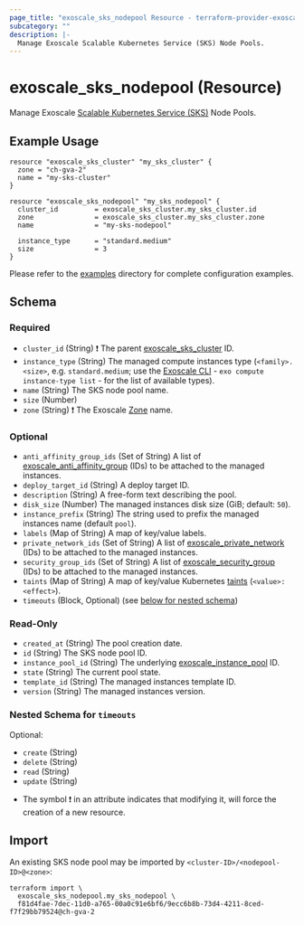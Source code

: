 ```yaml
---
page_title: "exoscale_sks_nodepool Resource - terraform-provider-exoscale"
subcategory: ""
description: |-
  Manage Exoscale Scalable Kubernetes Service (SKS) Node Pools.
---
```


# exoscale_sks_nodepool (Resource)

Manage Exoscale [Scalable Kubernetes Service (SKS)](https://community.exoscale.com/documentation/sks/) Node Pools.

## Example Usage

```hcl
resource "exoscale_sks_cluster" "my_sks_cluster" {
  zone = "ch-gva-2"
  name = "my-sks-cluster"
}

resource "exoscale_sks_nodepool" "my_sks_nodepool" {
  cluster_id         = exoscale_sks_cluster.my_sks_cluster.id
  zone               = exoscale_sks_cluster.my_sks_cluster.zone
  name               = "my-sks-nodepool"

  instance_type      = "standard.medium"
  size               = 3
}
```

Please refer to the [examples](https://github.com/exoscale/terraform-provider-exoscale/tree/master/examples/)
directory for complete configuration examples.

<!-- schema generated by tfplugindocs -->
## Schema

### Required

- `cluster_id` (String) ❗ The parent [exoscale_sks_cluster](./sks_cluster.md) ID.
- `instance_type` (String) The managed compute instances type (`<family>.<size>`, e.g. `standard.medium`; use the [Exoscale CLI](https://github.com/exoscale/cli/) - `exo compute instance-type list` - for the list of available types).
- `name` (String) The SKS node pool name.
- `size` (Number)
- `zone` (String) ❗ The Exoscale [Zone](https://www.exoscale.com/datacenters/) name.

### Optional

- `anti_affinity_group_ids` (Set of String) A list of [exoscale_anti_affinity_group](./anti_affinity_group.md) (IDs) to be attached to the managed instances.
- `deploy_target_id` (String) A deploy target ID.
- `description` (String) A free-form text describing the pool.
- `disk_size` (Number) The managed instances disk size (GiB; default: `50`).
- `instance_prefix` (String) The string used to prefix the managed instances name (default `pool`).
- `labels` (Map of String) A map of key/value labels.
- `private_network_ids` (Set of String) A list of [exoscale_private_network](./private_network.md) (IDs) to be attached to the managed instances.
- `security_group_ids` (Set of String) A list of [exoscale_security_group](./security_group.md) (IDs) to be attached to the managed instances.
- `taints` (Map of String) A map of key/value Kubernetes [taints](https://kubernetes.io/docs/concepts/scheduling-eviction/taint-and-toleration/) (`<value>:<effect>`).
- `timeouts` (Block, Optional) (see [below for nested schema](#nestedblock--timeouts))

### Read-Only

- `created_at` (String) The pool creation date.
- `id` (String) The SKS node pool ID.
- `instance_pool_id` (String) The underlying [exoscale_instance_pool](./instance_pool.md) ID.
- `state` (String) The current pool state.
- `template_id` (String) The managed instances template ID.
- `version` (String) The managed instances version.

<a id="nestedblock--timeouts"></a>
### Nested Schema for `timeouts`

Optional:

- `create` (String)
- `delete` (String)
- `read` (String)
- `update` (String)

* The symbol ❗ in an attribute indicates that modifying it, will force the creation of a new resource.

## Import

An existing SKS node pool may be imported by `<cluster-ID>/<nodepool-ID>@<zone>`:

```shell
terraform import \
  exoscale_sks_nodepool.my_sks_nodepool \
  f81d4fae-7dec-11d0-a765-00a0c91e6bf6/9ecc6b8b-73d4-4211-8ced-f7f29bb79524@ch-gva-2
```
